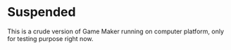 # Suspended

This is a crude version of Game Maker running on computer platform, only for testing purpose right now. <br />
